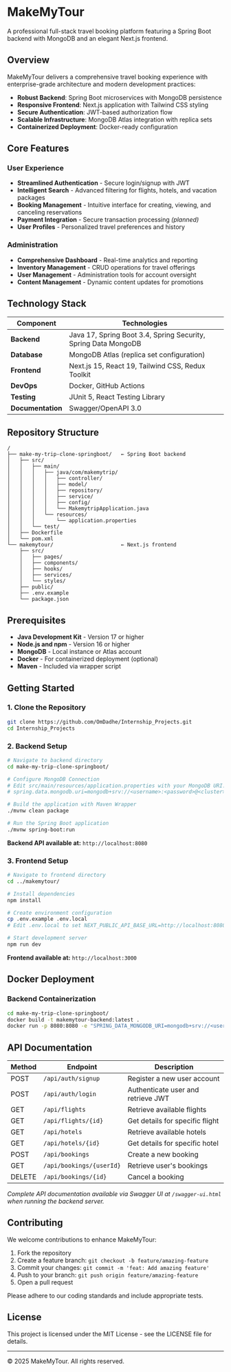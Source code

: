 # MakeMyTour

A professional full-stack travel booking platform featuring a Spring Boot backend with MongoDB and an elegant Next.js frontend.



## Overview

MakeMyTour delivers a comprehensive travel booking experience with enterprise-grade architecture and modern development practices:

- **Robust Backend**: Spring Boot microservices with MongoDB persistence
- **Responsive Frontend**: Next.js application with Tailwind CSS styling
- **Secure Authentication**: JWT-based authorization flow
- **Scalable Infrastructure**: MongoDB Atlas integration with replica sets
- **Containerized Deployment**: Docker-ready configuration

## Core Features

### User Experience
- **Streamlined Authentication** - Secure login/signup with JWT
- **Intelligent Search** - Advanced filtering for flights, hotels, and vacation packages
- **Booking Management** - Intuitive interface for creating, viewing, and canceling reservations
- **Payment Integration** - Secure transaction processing *(planned)*
- **User Profiles** - Personalized travel preferences and history

### Administration
- **Comprehensive Dashboard** - Real-time analytics and reporting
- **Inventory Management** - CRUD operations for travel offerings
- **User Management** - Administration tools for account oversight
- **Content Management** - Dynamic content updates for promotions

## Technology Stack

| Component | Technologies |
|-----------|-------------|
| **Backend** | Java 17, Spring Boot 3.4, Spring Security, Spring Data MongoDB |
| **Database** | MongoDB Atlas (replica set configuration) |
| **Frontend** | Next.js 15, React 19, Tailwind CSS, Redux Toolkit |
| **DevOps** | Docker, GitHub Actions |
| **Testing** | JUnit 5, React Testing Library |
| **Documentation** | Swagger/OpenAPI 3.0 |

## Repository Structure

```
/
├── make-my-trip-clone-springboot/   ← Spring Boot backend
│   ├── src/
│   │   ├── main/
│   │   │   ├── java/com/makemytrip/
│   │   │   │   ├── controller/
│   │   │   │   ├── model/
│   │   │   │   ├── repository/
│   │   │   │   ├── service/
│   │   │   │   ├── config/
│   │   │   │   └── MakemytripApplication.java
│   │   │   └── resources/
│   │   │       └── application.properties
│   │   └── test/
│   ├── Dockerfile
│   └── pom.xml
└── makemytour/                      ← Next.js frontend
    ├── src/
    │   ├── pages/
    │   ├── components/
    │   ├── hooks/
    │   ├── services/
    │   └── styles/
    ├── public/
    ├── .env.example
    └── package.json
```

## Prerequisites

- **Java Development Kit** - Version 17 or higher
- **Node.js and npm** - Version 16 or higher 
- **MongoDB** - Local instance or Atlas account
- **Docker** - For containerized deployment (optional)
- **Maven** - Included via wrapper script

## Getting Started

### 1. Clone the Repository

```bash
git clone https://github.com/OmDadhe/Internship_Projects.git
cd Internship_Projects
```

### 2. Backend Setup

```bash
# Navigate to backend directory
cd make-my-trip-clone-springboot/

# Configure MongoDB Connection
# Edit src/main/resources/application.properties with your MongoDB URI:
# spring.data.mongodb.uri=mongodb+srv://<username>:<password>@<cluster>.mongodb.net/makemytour

# Build the application with Maven Wrapper
./mvnw clean package

# Run the Spring Boot application
./mvnw spring-boot:run
```

**Backend API available at:** `http://localhost:8080`

### 3. Frontend Setup

```bash
# Navigate to frontend directory
cd ../makemytour/

# Install dependencies
npm install

# Create environment configuration
cp .env.example .env.local
# Edit .env.local to set NEXT_PUBLIC_API_BASE_URL=http://localhost:8080

# Start development server
npm run dev
```

**Frontend available at:** `http://localhost:3000`

## Docker Deployment

### Backend Containerization

```bash
cd make-my-trip-clone-springboot/
docker build -t makemytour-backend:latest .
docker run -p 8080:8080 -e "SPRING_DATA_MONGODB_URI=mongodb+srv://<user>:<pass>@<cluster>/makemytour" makemytour-backend:latest
```

## API Documentation

| Method | Endpoint | Description |
|--------|----------|-------------|
| POST   | `/api/auth/signup` | Register a new user account |
| POST   | `/api/auth/login` | Authenticate user and retrieve JWT |
| GET    | `/api/flights` | Retrieve available flights |
| GET    | `/api/flights/{id}` | Get details for specific flight |
| GET    | `/api/hotels` | Retrieve available hotels |
| GET    | `/api/hotels/{id}` | Get details for specific hotel |
| POST   | `/api/bookings` | Create a new booking |
| GET    | `/api/bookings/{userId}` | Retrieve user's bookings |
| DELETE | `/api/bookings/{id}` | Cancel a booking |

*Complete API documentation available via Swagger UI at `/swagger-ui.html` when running the backend server.*

## Contributing

We welcome contributions to enhance MakeMyTour:

1. Fork the repository
2. Create a feature branch: `git checkout -b feature/amazing-feature`
3. Commit your changes: `git commit -m 'feat: Add amazing feature'`
4. Push to your branch: `git push origin feature/amazing-feature`
5. Open a pull request

Please adhere to our coding standards and include appropriate tests.

## License

This project is licensed under the MIT License - see the LICENSE file for details.

---

© 2025 MakeMyTour. All rights reserved.
